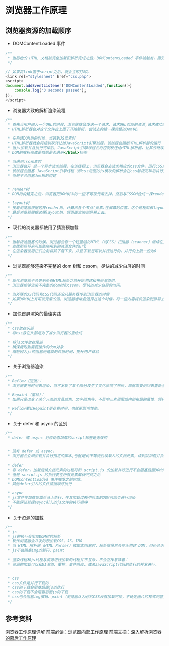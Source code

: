 # 浏览器工作原理

## 浏览器资源的加载顺序

- DOMContent​Loaded 事件

```js
/**
 * 当初始的 HTML 文档被完全加载和解析完成之后，DOMContentLoaded 事件被触发，而无需等待样式表、图像和子框架的完成加载。
 */

// 如果将link置于script之后，就会立即打印。
<link rel="stylesheet" href="css.php">
<script>
document.addEventListener('DOMContentLoaded',function(){
    console.log('3 seconds passed');
});
</script>
```

- 浏览器大致的解析渲染流程

```js
/**
 * 首先当用户输入一个URL的时候，浏览器就会发送一个请求，请求URL对应的资源,请求成功的话，浏览器会收到一个html文件。
 * HTML解析器会对这个文件自上而下开始解析，尝试去构建一棵完整的Dom树。

 * 在构建DOM树的时候，当遇到JS元素时
 * HTML解析器就会将控制权转让给JavaScript引擎线程，该线程会阻断HTML解析器的运行
 * 当js加载并且执行完毕后，JavaScript引擎线程会将控制权还给HTML解析器，让其去继续构建dom树
 * DOM的解析完成是依据是否遇到</html>标签

 * 当遇到css元素时
 * 浏览器会开 启一个异步请求线程，在该线程上，浏览器会去请求相应的css文件，运行CSS解析器构建cssom树(也叫css rule)
 * 该线程会阻塞 JavaScript引擎线程（即css后面的js模块的解析会在css解析完毕后执行）
 * 但是不会阻塞dom树的构建


 * render树
 * DOM树构建完之后，浏览器把DOM树中的一些不可视元素去掉，然后与CSSOM合成一棵render树。

 * layout树
 * 接着浏览器根据这棵render树，计算出各个节点(元素)在屏幕的位置。这个过程叫做layout，输出的是一棵layout树。
 * 最后浏览器根据这棵layout树，将页面渲染到屏幕上去。
 */
```

- 现代的浏览器都使用了猜测预加载

```js
/**
 * 当解析被阻塞的时候，浏览器会有一个轻量级的HTML（或CSS）扫描器（scanner）继续在文档中扫描
 * 查找那些将来可能能够用到的资源文件的url
 * 在渲染器使用它们之前将其下载下来，并且下载是可以并行进行的，并行的上限一般为6
 */
```

- 浏览器能够渲染不完整的 dom 树和 cssom，尽快的减少白屏的时间

```js
/**
 * 现代浏览器不会等到所有HTML解析之前开始构建和布局渲染树。
 * 浏览器能够渲染不完整的dom树和cssom，尽快的减少白屏的时间。

 * 当外联的JS代码和CSS代码还没从服务器传到浏览器的时候
 * 如果DOM树上有可视元素的话，浏览器通常会选择在这个时候，将一些内容提前渲染到屏幕上来。
 */
```

- 加快首屏渲染的最佳实践

```js
/**
 * css放在头部
 * 将css放在头部是为了减小浏览器的重绘成
 
 * 将js文件放在尾部
 * 确保能取到需要操作的dom对象
 * 缩短因为js的阻塞而造成的白屏时间，提升用户体验
 */
```

- 关于浏览器渲染

```js
/**
 * Reflow（回流）：
 * 浏览器要花时间去渲染，当它发现了某个部分发生了变化影响了布局，那就需要倒回去重新渲染。如更改字体大小

 * Repaint（重绘）：
 * 如果只是改变了某个元素的背景颜色，文字颜色等，不影响元素周围或内部布局的属性，将只会引起浏览器的repaint，重画某一部分。

 * Reflow要比Repaint更花费时间，也就更影响性能。
 */
```

- 关于 defer 和 async 的区别

```js
/**
 * defer 或 async 对应动态加载的script标签是无效的


 * 没有 defer 或 async，
 * 浏览器会立即加载并执行指定的脚本,也就是说不等待后续载入的文档元素，读到就加载并执行

 * defer
 * 有 defer，加载后续文档元素的过程将和 script.js 的加载并行进行不会阻塞后面DOM的加载
 * 但是 script.js 的执行要在所有元素解析完成之后
 * DOMContentLoaded 事件触发之前完成。
 * 其他defer引入的文件按照顺序执行

 * async
 * js文件在加载完成后马上执行，在其加载过程中后面的DOM可同步进行渲染
 * 不能保证其提async引入的js文件的执行顺序
 */
```

- 关于资源的加载

```js
/**
 * js
 * js的执行会阻塞DOM树的解析
 * 现代浏览器会并发的预加载CSS、JS、IMG
 * 当 HTML 解析器（HTML Parser）被脚本阻塞时，解析器虽然会停止构建 DOM，但仍会识别该脚本后面的资源，并进行预加载
 * js不会阻塞img的解码、paint

 * 渲染线程和js线程与资源进行加载的线程并不互斥，不会互斥意味着：
 * 资源的加载可以和UI渲染、重排，事件响应，或者JavaScript代码的执行的并发进行。

 
 * css
 * css文件是并行下载的
 * css的下载会阻塞后面js的执行
 * css的下载不会阻塞后面js的下载
 * css也会阻塞img解码、paint（浏览器认为你的CSS没有加载完毕，不确定图片的样式到底如何，牵扯到重绘资源问题
 */
```

## 参考资料

[浏览器工作原理详解](https://blog.csdn.net/u010794365/article/details/77982768)
[前端必读：浏览器内部工作原理](https://blog.csdn.net/findsafety/article/details/50424307)
[前端文摘：深入解析浏览器的幕后工作原理](http://www.cnblogs.com/lhb25/p/how-browsers-work.html)
